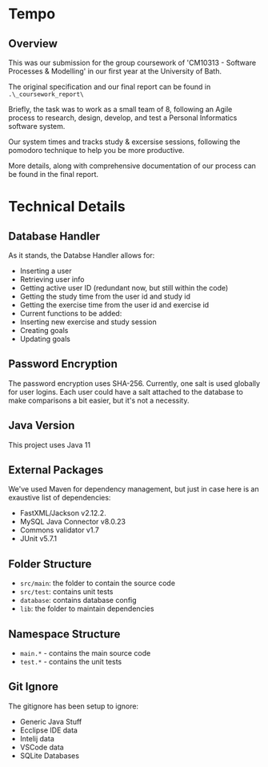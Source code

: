 # Tempo
## Overview
This was our submission for the group coursework of 'CM10313 - Software Processes & Modelling' in our first year at the University of Bath.

The original specification and our final report can be found in `.\_coursework_report\`

Briefly, the task was to work as a small team of 8, following an Agile process to research, design, develop, and test a Personal Informatics software system. 

Our system times and tracks study & excersise sessions, following the pomodoro technique to help you be more productive.

More details, along with comprehensive documentation of our process can be found in the final report.

# Technical Details
## Database Handler

As it stands, the Databse Handler allows for:
* Inserting a user
* Retrieving user info
* Getting active user ID (redundant now, but still within the code)
* Getting the study time from the user id and study id
* Getting the exercise time from the user id and exercise id
* Current functions to be added:
* Inserting new exercise and study session
* Creating goals
* Updating goals

## Password Encryption
The password encryption uses SHA-256. Currently, one salt is used globally for user logins. Each user could have a salt attached to the database to make comparisons a bit easier, but it's not a necessity.

## Java Version
This project uses Java 11

## External Packages
We've used Maven for dependency management, but just in case here is an exaustive list of dependencies:

* FastXML/Jackson v2.12.2.
* MySQL Java Connector v8.0.23
* Commons validator v1.7
* JUnit v5.7.1

## Folder Structure

- `src/main`: the folder to contain the source code
- `src/test`: contains unit tests 
- `database`: contains database config
- `lib`: the folder to maintain dependencies

## Namespace Structure

- `main.*` - contains the main source code
- `test.*` - contains the unit tests

## Git Ignore

The gitignore has been setup to ignore:

- Generic Java Stuff
- Ecclipse IDE data
- Intelij data
- VSCode data
- SQLite Databases
